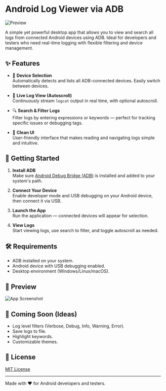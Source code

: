 # Android Log Viewer via ADB

![Preview](https://github.com/user-attachments/assets/b3d523eb-ff09-407b-a719-0fca4f72205b)

A simple yet powerful desktop app that allows you to view and search all logs from connected Android devices using ADB. Ideal for developers and testers who need real-time logging with flexible filtering and device management.

## ✨ Features

- 📱 **Device Selection**  
  Automatically detects and lists all ADB-connected devices. Easily switch between devices.

- 📜 **Live Log View (Autoscroll)**  
  Continuously stream `logcat` output in real time, with optional autoscroll.

- 🔍 **Search & Filter Logs**  
  Filter logs by entering expressions or keywords — perfect for tracking specific issues or debugging tags.

- 🎨 **Clean UI**  
  User-friendly interface that makes reading and navigating logs simple and intuitive.

## 🚀 Getting Started

1. **Install ADB**  
   Make sure [Android Debug Bridge (ADB)](https://developer.android.com/tools/adb) is installed and added to your system's path.

2. **Connect Your Device**  
   Enable developer mode and USB debugging on your Android device, then connect it via USB.

3. **Launch the App**  
   Run the application — connected devices will appear for selection.

4. **View Logs**  
   Start viewing logs, use search to filter, and toggle autoscroll as needed.

## 🛠 Requirements

- ADB installed on your system.
- Android device with USB debugging enabled.
- Desktop environment (Windows/Linux/macOS).

## 📸 Preview

![App Screenshot](https://github.com/user-attachments/assets/b3d523eb-ff09-407b-a719-0fca4f72205b)

## 🧩 Coming Soon (Ideas)

- Log level filters (Verbose, Debug, Info, Warning, Error).
- Save logs to file.
- Highlight keywords.
- Customizable themes.

## 📄 License

[MIT License](LICENSE)

---

Made with ❤️ for Android developers and testers.
